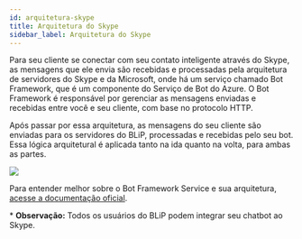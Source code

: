 ```yaml
---
id: arquitetura-skype
title: Arquitetura do Skype
sidebar_label: Arquitetura do Skype
---
```


Para seu cliente se conectar com seu contato inteligente através do Skype, as mensagens que ele envia são recebidas e processadas pela arquitetura de servidores do Skype e da Microsoft, onde há um serviço chamado Bot Framework, que é um componente do Serviço de Bot do Azure. O Bot Framework é responsável por gerenciar as mensagens enviadas e recebidas entre você e seu cliente, com base no protocolo HTTP.

Após passar por essa arquitetura, as mensagens do seu cliente são enviadas para os servidores do BLiP, processadas e recebidas pelo seu bot. Essa lógica arquitetural é aplicada tanto na ida quanto na volta, para ambas as partes.

![](/img/channels/skype/arquitetura-skype-1.png)<br>

Para entender melhor sobre o Bot Framework Service e sua arquitetura, [acesse a documentação oficial](https://docs.microsoft.com/pt-br/azure/bot-service/bot-builder-basics?view=azure-bot-service-4.0&tabs=csharp).

\* **Observação:** Todos os usuários do BLiP podem integrar seu chatbot ao Skype.
